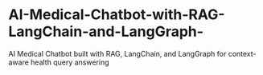 # AI-Medical-Chatbot-with-RAG-LangChain-and-LangGraph-
AI Medical Chatbot built with RAG, LangChain, and LangGraph for context-aware health query answering
